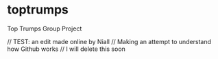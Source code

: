 # toptrumps
Top Trumps Group Project 

// TEST: an edit made online by Niall
// Making an attempt to understand how Github works
// I will delete this soon

